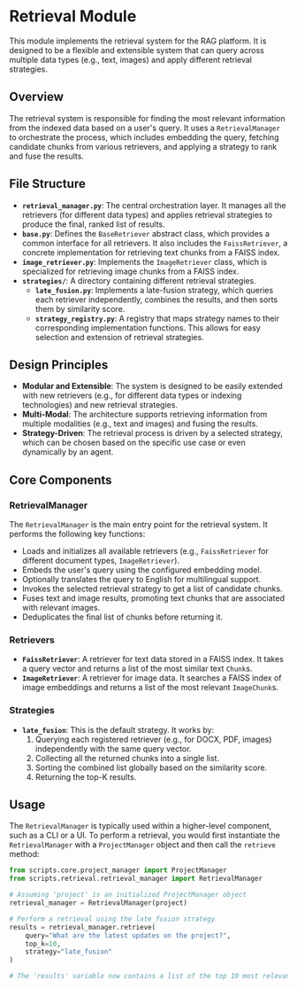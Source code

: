 # Retrieval Module

This module implements the retrieval system for the RAG platform. It is designed to be a flexible and extensible system that can query across multiple data types (e.g., text, images) and apply different retrieval strategies.

## Overview

The retrieval system is responsible for finding the most relevant information from the indexed data based on a user's query. It uses a `RetrievalManager` to orchestrate the process, which includes embedding the query, fetching candidate chunks from various retrievers, and applying a strategy to rank and fuse the results.

## File Structure

- **`retrieval_manager.py`**: The central orchestration layer. It manages all the retrievers (for different data types) and applies retrieval strategies to produce the final, ranked list of results.
- **`base.py`**: Defines the `BaseRetriever` abstract class, which provides a common interface for all retrievers. It also includes the `FaissRetriever`, a concrete implementation for retrieving text chunks from a FAISS index.
- **`image_retriever.py`**: Implements the `ImageRetriever` class, which is specialized for retrieving image chunks from a FAISS index.
- **`strategies/`**: A directory containing different retrieval strategies.
  - **`late_fusion.py`**: Implements a late-fusion strategy, which queries each retriever independently, combines the results, and then sorts them by similarity score.
  - **`strategy_registry.py`**: A registry that maps strategy names to their corresponding implementation functions. This allows for easy selection and extension of retrieval strategies.

## Design Principles

- **Modular and Extensible**: The system is designed to be easily extended with new retrievers (e.g., for different data types or indexing technologies) and new retrieval strategies.
- **Multi-Modal**: The architecture supports retrieving information from multiple modalities (e.g., text and images) and fusing the results.
- **Strategy-Driven**: The retrieval process is driven by a selected strategy, which can be chosen based on the specific use case or even dynamically by an agent.

## Core Components

### RetrievalManager

The `RetrievalManager` is the main entry point for the retrieval system. It performs the following key functions:
- Loads and initializes all available retrievers (e.g., `FaissRetriever` for different document types, `ImageRetriever`).
- Embeds the user's query using the configured embedding model.
- Optionally translates the query to English for multilingual support.
- Invokes the selected retrieval strategy to get a list of candidate chunks.
- Fuses text and image results, promoting text chunks that are associated with relevant images.
- Deduplicates the final list of chunks before returning it.

### Retrievers

- **`FaissRetriever`**: A retriever for text data stored in a FAISS index. It takes a query vector and returns a list of the most similar text `Chunk`s.
- **`ImageRetriever`**: A retriever for image data. It searches a FAISS index of image embeddings and returns a list of the most relevant `ImageChunk`s.

### Strategies

- **`late_fusion`**: This is the default strategy. It works by:
  1. Querying each registered retriever (e.g., for DOCX, PDF, images) independently with the same query vector.
  2. Collecting all the returned chunks into a single list.
  3. Sorting the combined list globally based on the similarity score.
  4. Returning the top-K results.

## Usage

The `RetrievalManager` is typically used within a higher-level component, such as a CLI or a UI. To perform a retrieval, you would first instantiate the `RetrievalManager` with a `ProjectManager` object and then call the `retrieve` method:

```python
from scripts.core.project_manager import ProjectManager
from scripts.retrieval.retrieval_manager import RetrievalManager

# Assuming 'project' is an initialized ProjectManager object
retrieval_manager = RetrievalManager(project)

# Perform a retrieval using the late_fusion strategy
results = retrieval_manager.retrieve(
    query="What are the latest updates on the project?",
    top_k=10,
    strategy="late_fusion"
)

# The 'results' variable now contains a list of the top 10 most relevant chunks.
```